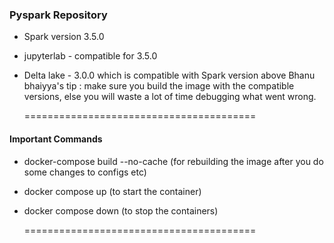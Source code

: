 ### Pyspark Repository 

- Spark version 3.5.0
- jupyterlab - compatible for 3.5.0
- Delta lake - 3.0.0 which is compatible with Spark version above
 Bhanu bhaiyya's tip : make sure you build the image with the compatible versions, else you will waste a lot of time debugging what went wrong.

  ========================================
#### Important Commands
- docker-compose build --no-cache   (for rebuilding the image after you do some changes to configs etc)
- docker compose up (to start the container)
- docker compose down (to stop the containers)

  ========================================
  
